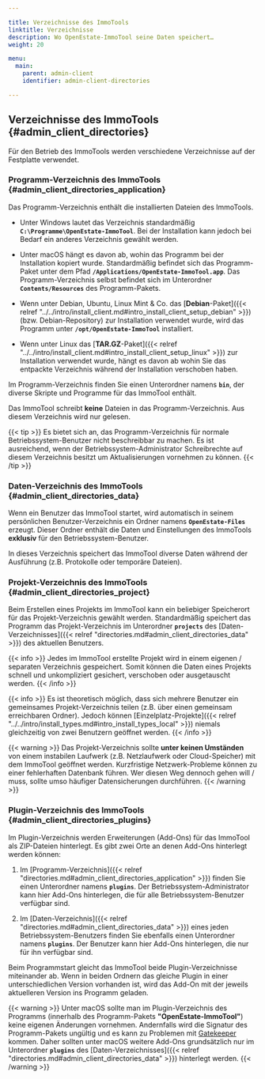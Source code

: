 ```yaml
---

title: Verzeichnisse des ImmoTools
linktitle: Verzeichnisse
description: Wo OpenEstate-ImmoTool seine Daten speichert…
weight: 20

menu:
  main:
    parent: admin-client
    identifier: admin-client-directories

---
```


## Verzeichnisse des ImmoTools {#admin_client_directories}

Für den Betrieb des ImmoTools werden verschiedene Verzeichnisse auf der Festplatte verwendet.


### Programm-Verzeichnis des ImmoTools {#admin_client_directories_application}

Das Programm-Verzeichnis enthält die installierten Dateien des ImmoTools.

-   Unter Windows lautet das Verzeichnis standardmäßig **`C:\Programme\OpenEstate-ImmoTool`**. Bei der Installation kann jedoch bei Bedarf ein anderes Verzeichnis gewählt werden.

-   Unter macOS hängt es davon ab, wohin das Programm bei der Installation kopiert wurde. Standardmäßig befindet sich das Programm-Paket unter dem Pfad **`/Applications/OpenEstate-ImmoTool.app`**. Das Programm-Verzeichnis selbst befindet sich im Unterordner **`Contents/Resources`** des Programm-Pakets.

-   Wenn unter Debian, Ubuntu, Linux Mint & Co. das [**Debian**-Paket]({{< relref "../../intro/install_client.md#intro_install_client_setup_debian" >}}) (bzw. Debian-Repository) zur Installation verwendet wurde, wird das Programm unter **`/opt/OpenEstate-ImmoTool`** installiert.

-   Wenn unter Linux das [**TAR.GZ**-Paket]({{< relref "../../intro/install_client.md#intro_install_client_setup_linux" >}}) zur Installation verwendet wurde, hängt es davon ab wohin Sie das entpackte Verzeichnis während der Installation verschoben haben.

Im Programm-Verzeichnis finden Sie einen Unterordner namens **`bin`**, der diverse Skripte und Programme für das ImmoTool enthält.

Das ImmoTool schreibt **keine** Dateien in das Programm-Verzeichnis. Aus diesem Verzeichnis wird nur gelesen.

{{< tip >}}
Es bietet sich an, das Programm-Verzeichnis für normale Betriebssystem-Benutzer nicht beschreibbar zu machen. Es ist ausreichend, wenn der Betriebssystem-Administrator Schreibrechte auf diesem Verzeichnis besitzt um Aktualisierungen vornehmen zu können. 
{{< /tip >}}


### Daten-Verzeichnis des ImmoTools {#admin_client_directories_data}

Wenn ein Benutzer das ImmoTool startet, wird automatisch in seinem persönlichen Benutzer-Verzeichnis ein Ordner namens **`OpenEstate-Files`** erzeugt. Dieser Ordner enthält die Daten und Einstellungen des ImmoTools **exklusiv** für den Betriebssystem-Benutzer.

In dieses Verzeichnis speichert das ImmoTool diverse Daten während der Ausführung (z.B. Protokolle oder temporäre Dateien).


### Projekt-Verzeichnis des ImmoTools {#admin_client_directories_project}

Beim Erstellen eines Projekts im ImmoTool kann ein beliebiger Speicherort für das Projekt-Verzeichnis gewählt werden. Standardmäßig speichert das Programm das Projekt-Verzeichnis im Unterordner **`projects`** des [Daten-Verzeichnisses]({{< relref "directories.md#admin_client_directories_data" >}}) des aktuellen Benutzers. 

{{< info >}}
Jedes im ImmoTool erstellte Projekt wird in einem eigenen / separaten Verzeichnis gespeichert. Somit können die Daten eines Projekts schnell und unkompliziert gesichert, verschoben oder ausgetauscht werden.
{{< /info >}}

{{< info >}}
Es ist theoretisch möglich, dass sich mehrere Benutzer ein gemeinsames Projekt-Verzeichnis teilen (z.B. über einen gemeinsam erreichbaren Ordner). Jedoch können [Einzelplatz-Projekte]({{< relref "../../intro/install_types.md#intro_install_types_local" >}}) niemals gleichzeitig von zwei Benutzern geöffnet werden.
{{< /info >}}

{{< warning >}}
Das Projekt-Verzeichnis sollte **unter keinen Umständen** von einem instabilen Laufwerk (z.B. Netzlaufwerk oder Cloud-Speicher) mit dem ImmoTool geöffnet werden. Kurzfristige Netzwerk-Probleme können zu einer fehlerhaften Datenbank führen. Wer diesen Weg dennoch gehen will / muss, sollte umso häufiger Datensicherungen durchführen.
{{< /warning >}}


### Plugin-Verzeichnis des ImmoTools {#admin_client_directories_plugins}

Im Plugin-Verzeichnis werden Erweiterungen (Add-Ons) für das ImmoTool als ZIP-Dateien hinterlegt. Es gibt zwei Orte an denen Add-Ons hinterlegt werden können:

1.  Im [Programm-Verzeichnis]({{< relref "directories.md#admin_client_directories_application" >}}) finden Sie einen Unterordner namens **`plugins`**. Der Betriebssystem-Administrator kann hier Add-Ons hinterlegen, die für alle Betriebssystem-Benutzer verfügbar sind.

2.  Im [Daten-Verzeichnis]({{< relref "directories.md#admin_client_directories_data" >}}) eines jeden Betriebssystem-Benutzers finden Sie ebenfalls einen Unterordner namens **`plugins`**. Der Benutzer kann hier Add-Ons hinterlegen, die nur für ihn verfügbar sind.

Beim Programmstart gleicht das ImmoTool beide Plugin-Verzeichnisse miteinander ab. Wenn in beiden Ordnern das gleiche Plugin in einer unterschiedlichen Version vorhanden ist, wird das Add-On mit der jeweils aktuelleren Version ins Programm geladen.

{{< warning >}}
Unter macOS sollte man im Plugin-Verzeichnis des Programms (innerhalb des Programm-Pakets **"OpenEstate-ImmoTool"**) keine eigenen Änderungen vornehmen. Andernfalls wird die Signatur des Programm-Pakets ungültig und es kann zu Problemen mit [Gatekeeper](https://support.apple.com/de-de/HT202491) kommen. Daher sollten unter macOS weitere Add-Ons grundsätzlich nur im Unterordner **`plugins`** des [Daten-Verzeichnisses]({{< relref "directories.md#admin_client_directories_data" >}}) hinterlegt werden.
{{< /warning >}}
